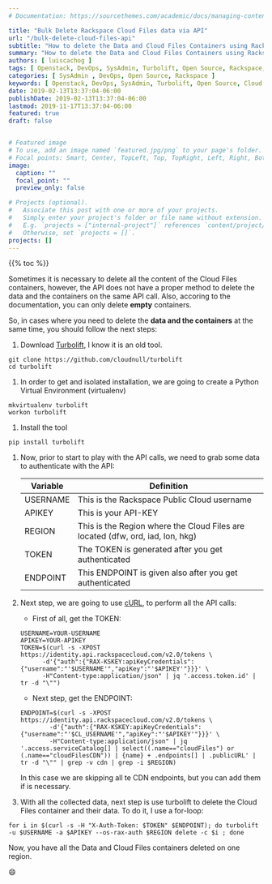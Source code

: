 ```yaml
---
# Documentation: https://sourcethemes.com/academic/docs/managing-content/

title: "Bulk Delete Rackspace Cloud Files data via API"
url: "/bulk-delete-cloud-files-api"
subtitle: "How to delete the Data and Cloud Files Containers using Rackspace Cloud Files API, cURL and Turbolift"
summary: "How to delete the Data and Cloud Files Containers using Rackspace Cloud Files API, cURL and Turbolift"
authors: [ luiscachog ]
tags: [ Openstack, DevOps, SysAdmin, Turbolift, Open Source, Rackspace, Cloud Files ]
categories: [ SysAdmin , DevOps, Open Source, Rackspace ]
keywords: [ Openstack, DevOps, SysAdmin, Turbolift, Open Source, Cloud Files ]
date: 2019-02-13T13:37:04-06:00
publishDate: 2019-02-13T13:37:04-06:00
lastmod: 2019-11-17T13:37:04-06:00
featured: true
draft: false


# Featured image
# To use, add an image named `featured.jpg/png` to your page's folder.
# Focal points: Smart, Center, TopLeft, Top, TopRight, Left, Right, BottomLeft, Bottom, BottomRight.
image:
  caption: ""
  focal_point: ""
  preview_only: false

# Projects (optional).
#   Associate this post with one or more of your projects.
#   Simply enter your project's folder or file name without extension.
#   E.g. `projects = ["internal-project"]` references `content/project/deep-learning/index.md`.
#   Otherwise, set `projects = []`.
projects: []
---
```


{{% toc %}}


Sometimes it is necessary to delete all the content of the Cloud Files containers, however, the API does not have a proper method to delete the data and the containers on the same API call. Also, accoring to the documentation, you can only delete **empty** containers.

So, in cases where you need to delete the **data and the containers** at the same time, you should follow the next steps:

1. Download [Turbolift](https://github.com/cloudnull/turbolift), I know it is an old tool.

```shell
git clone https://github.com/cloudnull/turbolift
cd turbolift
```

1. In order to get and isolated installation, we are going to create a Python Virtual Environment (virtualenv)

```shell
mkvirtualenv turbolift
workon turbolift
```

1. Install the tool

```shell
pip install turbolift
```

1. Now, prior to start to play with the API calls, we need to grab some data to authenticate with the API:

    | Variable | Definition |
    |---|---|
    | USERNAME | This is the Rackspace Public Cloud username |
    | APIKEY | This is your API-KEY |
    | REGION | This is the Region where the Cloud Files are located (dfw, ord, iad, lon, hkg) |
    | TOKEN | The TOKEN is generated after you get authenticated |
    | ENDPOINT | This ENDPOINT is given also after you get authenticated  |

1. Next step, we are going to use [cURL](https://curl.haxx.se/), to perform all the API calls:

    * First of all, get the TOKEN:

    ```shell
    USERNAME=YOUR-USERNAME
    APIKEY=YOUR-APIKEY
    TOKEN=$(curl -s -XPOST https://identity.api.rackspacecloud.com/v2.0/tokens \
          -d'{"auth":{"RAX-KSKEY:apiKeyCredentials":{"username":"'$USERNAME'","apiKey":"'$APIKEY'"}}}' \
          -H"Content-type:application/json" | jq '.access.token.id' | tr -d "\"")
    ```

    * Next step, get the ENDPOINT:

    ```shell
    ENDPOINT=$(curl -s -XPOST https://identity.api.rackspacecloud.com/v2.0/tokens \
            -d'{"auth":{"RAX-KSKEY:apiKeyCredentials":{"username":"'$CL_USERNAME'","apiKey":"'$APIKEY'"}}}' \
            -H"Content-type:application/json" | jq '.access.serviceCatalog[] | select((.name=="cloudFiles") or (.name=="cloudFilesCDN")) | {name} + .endpoints[] | .publicURL' | tr -d "\"" | grep -v cdn | grep -i $REGION)
    ```

    In this case we are skipping all te CDN endpoints, but you can add them if is necessary.

1. With all the collected data, next step is use turbolift to delete the Cloud Files container and their data. To do it, I use a for-loop:

```shell
for i in $(curl -s -H "X-Auth-Token: $TOKEN" $ENDPOINT); do turbolift -u $USERNAME -a $APIKEY --os-rax-auth $REGION delete -c $i ; done
```

Now, you have all the Data and Cloud Files containers deleted on one region.

:smile:
